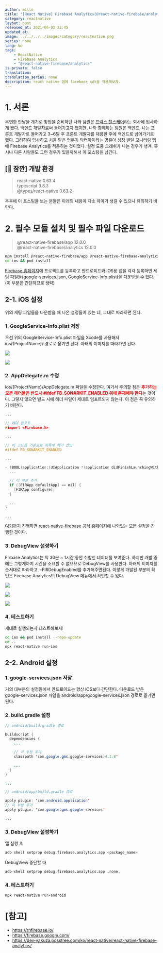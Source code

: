 ```yaml
---
author: millo
title: "[React Native] Firebase Analytics(@react-native-firebase/analytics) 적용하기"
category: reactnative
layout: post
released_at: 2021-06-03 22:45
updated_at:
image: ../../../../images/category/reactnative.png
series: none
lang: ko
tags:
    - ReactNative
    - Firebase Analytics
    - "@react-native-firebase/analytics"
is_private: false
translation:
translation_series: none
description: react native 앱에 facebook sdk을 적용해보자.
---
```


# 1. 서론

우연한 만남을 계기로 창업을 준비하던 나와 팀원은 [프릭스 헬스케어](https://www.rocketpunch.com/companies/friggshealthcare)라는 회사에 입사하게 됐다. 백엔드 개발자로써 들어가고자 했지만, 나와 함께하는 팀원은 백엔드, 나는 프론트 개발자로 들어가고 3~6달 후 프론트 개발자를 채용한 후에 백엔드로 넘어가기로 했다. 그리하여 입사하고 처음 맡은 업무가 [닥터아이](https://www.notion.so/2021-Friggs-Healthcare-4fcb6f67bdb44bc8b3e2ae8467aff165)라는 영유아 성장 발달 모니터링 앱에 Firebase Analytics를 적용하는 것이었다. 설정 도중 크래쉬가 나는 경우가 생겨, 혹시나 다른 사람들도 그런 경우가 있을까해서 이 포스팅을 남긴다.

## [👋 잠깐] 개발 환경

> react-native 0.63.4 <br />
> typescript 3.8.3 <br />
> @types/react-native 0.63.2 <br />

추후에 이 포스팅을 보는 분들은 아래의 내용이 다소 차이가 생길 수 있으니 유의하기 바란다.

# 2. 필수 모듈 설치 및 필수 파일 다운로드

> @react-native-firebase/app 12.0.0 <br />
> @react-native-firebase/analytics 12.0.0

```bash
npm install @react-native-firebase/app @react-native-firebase/analytics
cd ios && pod install
```

[Firebase 홈페이지](https://firebase.google.com/)에 프로젝트를 등록하고 안드로이드와 iOS용 앱을 각각 등록하면 세팅 파일들(google-services.json, GoogleService-Info.plist)을 다운받을 수 있다. (이 부분은 간단하므로 생략)

## 2-1. iOS 설정

위의 세팅 파일들을 다운받을 때 나온 설정들이 있는 데, 그대로 따라하면 된다.

### 1. GoogleService-Info.plist 저장

우선 위의 GoogleService-Info.plist 파일을 Xcode를 사용해서 ios/{ProjectName}/ 경로로 옮기면 된다. 아래의 이미지를 따라가면 된다.

![](../../../../images/2021/06/firebase_ios_1.jpeg)

![](../../../../images/2021/06/firebase_ios_2.jpeg)

### 2. AppDelegate.m 수정

ios/{ProjectName}/AppDelegate.m 파일을 수정한다.
여기서 주의할 점은 <span style="color:red">**추가하는 모든 헤더들은 반드시 #ifdef FB_SONARKIT_ENABLED 위에 존재해야 한다**</span>는 것이다. 그렇지 않으면 빌드 시에 헤더 파일이 제대로 임포트되지 않는다. 이 점은 꼭 유의하기 바란다.

```cpp
...

// 헤더 임포트
#import <Firebase.h>

...

// 이 코드를 기준으로 위쪽에 헤더 삽입
#ifdef FB_SONARKIT_ENABLED

...

- (BOOL)application:(UIApplication *)application didFinishLaunchingWithOptions:(NSDictionary *)launchOptions {
  ...

  // 이 부분 추가
  if ([FIRApp defaultApp] == nil) {
    [FIRApp configure];
  }

  ...
}

...
```

여기까지 진행하면 [react-native-firebase 공식 홈페이지](https://rnfirebase.io/)에 나와있는 모든 설정을 진행한 것이다.

### 3. DebugView 설정하기

Firbase Analytics는 약 30분 ~ 1시간 동안 취합한 데이터를 보여준다. 하지만 개발 중에는 그렇게까지 시간을 소요할 수 없으므로 DebugView를 사용한다. 아래의 이미지를 순서대로 따라하고, -FIRDebugEnabled를 추가해주면된다. 이렇게 개발된 부분의 확인은 Firebase Analytics의 DebugView 메뉴에서 확인할 수 있다.

![](../../../../images/2021/06/firebase_ios_debugview_1.jpeg)

![](../../../../images/2021/06/firebase_ios_debugview_2.jpeg)

![](../../../../images/2021/06/firebase_ios_debugview_3.jpeg)

### 4. 테스트하기

제대로 실행되는지 테스트해보자!

```bash
cd ios && pod install --repo-update
cd ..
npx react-native run-ios
```

## 2-2. Android 설정

### 1. google-services.json 저장

거의 대부분의 설정들에서 안드로이드는 항상 iOS보다 간단한다. 다운로드 받은 google-services.json 파일을 android/app/google-services.json 경로로 옮기면 된다.

### 2. build.gradle 설정

```java
// android/build.gradle 경로

buildscript {
  dependencies {
    ...

    // 이 부분 추가
    classpath 'com.google.gms:google-services:4.3.8'

    ...
  }
}

...
```

```java
// android/app/build.gradle 경로

apply plugin: 'com.android.application'
// 이 부분 추가
apply plugin: 'com.google.gms.google-services'

...
```

### 3. DebugView 설정하기

앱 실행 후

```bash
adb shell setprop debug.firebase.analytics.app <package_name>
```

DebugView 중단할 때

```bash
adb shell setprop debug.firebase.analytics.app .none.
```

### 4. 테스트하기

```bash
npx react-native run-android
```

# [참고]

-   https://rnfirebase.io/
-   https://firebase.google.com/
-   https://dev-yakuza.posstree.com/ko/react-native/react-native-firebase-analytics/
